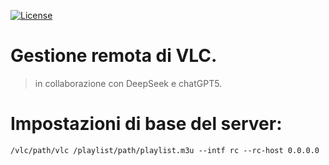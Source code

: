 [![License](https://img.shields.io/github/license/italia/bootstrap-italia.svg)]([https://github.com/losciuto/vclremote/blob/master/LICENSE](https://github.com/losciuto/vlcremote/blob/master/LICENSE))
# Gestione remota di VLC.
> in collaborazione con DeepSeek e chatGPT5.

# Impostazioni di base del server:

```
/vlc/path/vlc /playlist/path/playlist.m3u --intf rc --rc-host 0.0.0.0
```
